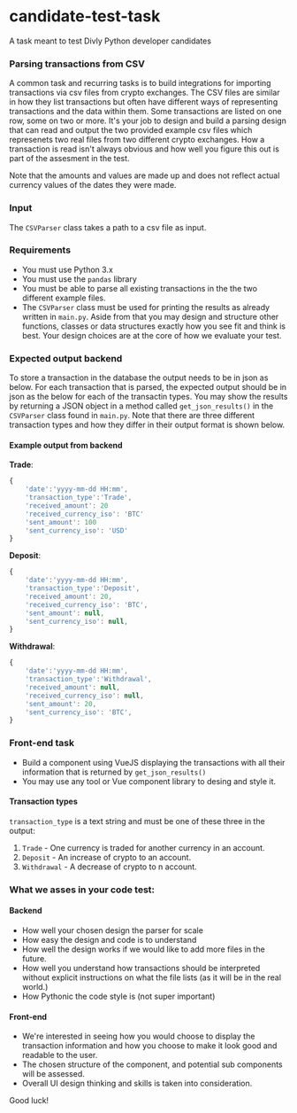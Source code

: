 # candidate-test-task
 A task meant to test Divly Python developer candidates


### Parsing transactions from CSV
A common task and recurring tasks is to build integrations for importing transactions via csv files from crypto exchanges.
The CSV files are similar in how they list transactions but often have different ways of representing transactions and the data within them.
Some transactions are listed on one row, some on two or more. It's your job to design and build a parsing design that can read and output
the two provided example csv files which represenets two real files from two different crypto exchanges. How a transaction is read
isn't always obvious and how well you figure this out is part of the assesment in the test.

Note that the amounts and values are made up and does not reflect actual currency values of the dates they were made.


### Input
The `CSVParser` class takes a path to a csv file as input.

### Requirements
- You must use Python 3.x
- You must use the `pandas` library
- You must be able to parse all existing transactions in the the two different example files.
- The `CSVParser` class must be used for printing the results as already written in `main.py`. Aside from that you may design and structure other functions, classes or data structures exactly how you see fit and think is best. Your design choices are at the core of how we evaluate your test.

### Expected output backend
To store a transaction in the database the output needs to be in json as below. For each transaction 
that is parsed, the expected output should be in json as the below for each of the transactin types. You may show the results by returning a JSON object in a method called `get_json_results()` in the `CSVParser` class found in `main.py`. Note that there are three different transaction types and how they differ in their output format is shown below.

#### Example output from backend

**Trade**:

 ```javascript
 {
     'date':'yyyy-mm-dd HH:mm',
     'transaction_type':'Trade',
     'received_amount': 20
     'received_currency_iso': 'BTC'
     'sent_amount': 100
     'sent_currency_iso': 'USD'
 }

```

**Deposit**:

 ```javascript
 {
     'date':'yyyy-mm-dd HH:mm',
     'transaction_type':'Deposit',
     'received_amount': 20,
     'received_currency_iso': 'BTC',
     'sent_amount': null,
     'sent_currency_iso': null,
 }

```

**Withdrawal**:

 ```javascript
 {
     'date':'yyyy-mm-dd HH:mm',
     'transaction_type':'Withdrawal',
     'received_amount': null,
     'received_currency_iso': null,
     'sent_amount': 20,
     'sent_currency_iso': 'BTC',
 }

```


### Front-end task 
- Build a component using VueJS displaying the transactions with all their information that is returned by `get_json_results()`
- You may use any tool or Vue component library to desing and style it.


#### Transaction types

`transaction_type` is a text string and must be one of these three in the output:

1. `Trade` - One currency is traded for another currency in an account.
2. `Deposit` - An increase of crypto to an account.
3. `Withdrawal` - A decrease of crypto to n account.


### What we asses in your code test:

#### Backend
 - How well your chosen design the parser for scale
 - How easy the design and code is to understand
 - How well the design works if we would like to add more files in the future.
 - How well you understand how transactions should be interpreted without explicit instructions on what the file lists (as it will be in the real world.)
 - How Pythonic the code style is (not super important)


#### Front-end
- We're interested in seeing how you would choose to display the transaction information and how you choose to make it look good and readable to the user.
- The chosen structure of the component, and potential sub components will be assessed.
- Overall UI design thinking and skills is taken into consideration.

 Good luck!
 
 



